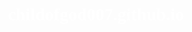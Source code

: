 # childofgod007.github.io
<!DOCTYPE html>
<html lang="en">
<head>
    <meta charset="UTF-8">
    <meta name="viewport" content="width=device-width, initial-scale=1.0">
    <title>Bible Study Pomodoro</title>
    <link href="https://fonts.googleapis.com/css2?family=Lobster&display=swap" rel="stylesheet">
    <style>
        body {
            font-family: 'Lobster', cursive;
            text-align: center;
            padding: 50px;
            background-image: url('https://www.kmeel.com/wp-content/uploads/2023/06/230615-Como-52F-22-scaled.jpg');
            background-size: cover;
            background-position: center;
            color: white;
        }

        h1 {
            font-family: 'Lobster', cursive;
            font-size: 4em;
            margin-bottom: 10px;
            text-shadow: 2px 2px 5px rgba(0, 0, 0, 0.5);
        }

        .pomodoro-description {
            font-size: 1.2em;
            color: #f8f8f8;
            margin-bottom: 20px;
            text-shadow: 1px 1px 4px rgba(0, 0, 0, 0.4);
        }

        .pomodoro-description a {
            color: #ff3385;
            text-decoration: none;
            font-weight: bold;
            margin-left: 10px;
        }

        .pomodoro-description a:hover {
            color: #f1b6c6;
        }

        .timer {
            font-size: 6em;
            margin-bottom: 20px;
        }

        .timer-buttons {
            margin-bottom: 30px;
        }

        .timer-button {
            font-size: 1.2em;
            padding: 15px 30px;
            cursor: pointer;
            background-color: transparent;
            color: white;
            border: 2px solid white;
            border-radius: 12px;
            margin: 0 10px;
            transition: all 0.3s ease;
        }

        .timer-button:hover {
            background-color: rgba(255, 255, 255, 0.3);
            transform: scale(1.05);
        }

        button {
            padding: 15px 30px;
            font-size: 1.2em;
            margin: 0 10px;
            cursor: pointer;
            font-family: 'Lobster', cursive;
            border-radius: 12px;
            border: none;
            background-color: transparent;
            color: white;
            transition: all 0.3s ease;
        }

        button:hover {
            transform: scale(1.05);
            box-shadow: 0px 6px 10px rgba(0, 0, 0, 0.2);
        }

        button:active {
            transform: scale(1);
            box-shadow: 0px 4px 6px rgba(0, 0, 0, 0.1);
        }

        /* Modal Styles */
        .modal {
            display: none;
            position: fixed;
            top: 50%;
            left: 50%;
            transform: translate(-50%, -50%);
            background-color: rgba(255, 255, 255, 0.9);
            border-radius: 10px;
            padding: 20px;
            width: 300px;
            text-align: center;
            box-shadow: 0px 6px 10px rgba(0, 0, 0, 0.2);
        }

        .modal button {
            margin-top: 20px;
        }

        .exit-modal {
            position: absolute;
            top: 10px;
            right: 10px;
            background-color: rgba(244, 67, 54, 0.7);
            color: white;
            font-size: 1em;
            padding: 5px 10px;
            cursor: pointer;
            border-radius: 8px;
            border: none;
        }

        .exit-modal:hover {
            background-color: rgba(244, 67, 54, 0.9);
            transform: scale(1.05);
        }

        .bible-mascot {
            position: absolute;
            top: 20px;
            right: 20px;
            width: 60px;
            height: auto;
        }

        .footer {
            margin-top: 50px;
            font-size: 1em;
            color: black;
            font-style: italic;
        }

        .task-list-button {
            font-size: 2em;
            color: #ff3385;
            cursor: pointer;
            margin-bottom: 30px;
        }

        .task-list {
            position: fixed;
            left: 50%;
            bottom: -400px;
            transform: translateX(-50%);
            width: 400px;
            height: 300px;
            background-color: #f4f4f4;
            border-radius: 10px;
            box-shadow: 0px 6px 10px rgba(0, 0, 0, 0.1);
            padding: 20px;
            text-align: left;
            transition: bottom 0.5s ease;
        }

        .task-list textarea {
            width: 100%;
            height: 70%;
            font-size: 1.2em;
            padding: 15px;
            margin-bottom: 10px;
            resize: none;
            border-radius: 8px;
        }

        .exit-button {
            position: absolute;
            top: 10px;
            right: 10px;
            background-color: transparent;
            color: #ff3385;
            font-size: 2em;
            border: none;
            cursor: pointer;
        }

        .exit-button:hover {
            color: #f1b6c6;
            transform: scale(1.2);
        }

        .bible-verse {
            font-size: 3em;
            color: #f8f8f8;
            text-shadow: 2px 2px 6px rgba(0, 0, 0, 0.5);
            margin-top: 20px;
        }
    </style>
</head>
<body>

    <img src="https://cdn-icons-png.freepik.com/512/6373/6373634.png" class="bible-mascot">

    <h1>Bible Study Pomodoro</h1>

    <div class="pomodoro-description">
        Use the Pomodoro technique to read the word of God. May our Lord Jesus Christ be with you. Amen! ♡
        <div class="pomodoro-description">
            <a href="https://en.wikipedia.org/wiki/Pomodoro_Technique" target="_blank">What is the Pomodoro technique?</a>
        </div>
    </div>

    <div class="timer-buttons">
        <button class="timer-button" onclick="setTime(25)">25 Minute Focus</button>
        <button class="timer-button" onclick="setTime(5)">5 Minute Break</button>
        <button class="timer-button" onclick="setTime(30)">30 Minute Break</button>
    </div>

    <div class="timer" id="timerDisplay">00:00</div>

    <div class="buttons">
        <button id="startButton" onclick="startTimer()">Start</button>
        <button id="stopButton" onclick="stopTimer()">Stop</button>
        <button id="restartButton" onclick="restartTimer()">Restart</button>
    </div>

    <div class="bible-verse" id="bibleVerse">"For I know the plans I have for you, declares the Lord." - Jeremiah 29:11</div>

    <button class="task-list-button" onclick="toggleTaskList()">Task List</button>

    <div class="task-list">
        <textarea id="taskInput" placeholder="Write your tasks here..." onkeydown="if(event.key === 'Enter') addTask()"></textarea>
        <ul id="taskList"></ul>
        <button class="exit-button" onclick="toggleTaskList()">×</button>
    </div>

    <div class="modal" id="sessionEndModal">
        <button onclick="startNextSession(5)">Take a 5 Minute Break</button>
        <button onclick="startNextSession(25)">Study Another 25 Minutes</button>
        <button class="exit-modal" onclick="closeModal()">Exit</button>
    </div>

    <div class="footer">Made by Kourtney Smith</div>

    <script>
        let timeInSeconds = 0;
        let initialTimeInSeconds = 0;
        let timerInterval;
        let pomodoroCount = 0;
        const bibleVerses = [
            '"For I know the plans I have for you, declares the Lord." - Jeremiah 29:11',
            '"The Lord is my shepherd; I shall not want." - Psalm 23:1',
            '"I can do all things through Christ who strengthens me." - Philippians 4:13',
            '"But the fruit of the Spirit is love, joy, peace, forbearance, kindness, goodness, faithfulness." - Galatians 5:22',
            '"The Lord will fight for you; you need only to be still." - Exodus 14:14',
            '"I have fought the good fight, I have finished the race, I have kept the faith." - 2 Timothy 4:7',
            '"Be strong and courageous. Do not be afraid; do not be discouraged, for the Lord your God will be with you wherever you go." - Joshua 1:9',
            '"The peace of God, which transcends all understanding, will guard your hearts and your minds in Christ Jesus." - Philippians 4:7',
            '"You are the light of the world. A town built on a hill cannot be hidden." - Matthew 5:14',
            '"And we know that in all things God works for the good of those who love him, who have been called according to his purpose." - Romans 8:28',
            '"The Lord is close to the brokenhearted and saves those who are crushed in spirit." - Psalm 34:18',
            '"Do not be afraid or discouraged, for the Lord will personally go ahead of you. He will be with you; he will neither fail you nor abandon you." - Deuteronomy 31:8',
            '"Let all that you do be done with love." - 1 Corinthians 16:14',
            '"The Lord is my light and my salvation— whom shall I fear? The Lord is the stronghold of my life— of whom shall I be afraid?" - Psalm 27:1',
            '"No weapon formed against you shall prosper, and every tongue which rises against you in judgment you shall condemn." - Isaiah 54:17',
            '"For nothing will be impossible with God." - Luke 1:37',
            '"The name of the Lord is a fortified tower; the righteous run to it and are safe." - Proverbs 18:10',
            '"And God is able to bless you abundantly, so that in all things at all times, having all that you need, you will abound in every good work." - 2 Corinthians 9:8',
            '"I am the way, the truth, and the life. No one comes to the Father except through me." - John 14:6',
            '"If you confess with your mouth, “Jesus is Lord,” and believe in your heart that God raised him from the dead, you will be saved." - Romans 10:9',
            '"Be anxious for nothing, but in everything by prayer and supplication, with thanksgiving, let your requests be made known to God." - Philippians 4:6',
            '"Jesus Christ is the same yesterday, today, and forever." - Hebrews 13:8',
            '"Cast your burden on the Lord, and He shall sustain you; He shall never permit the righteous to be moved." - Psalm 55:22',
            '"The joy of the Lord is your strength." - Nehemiah 8:10',
            '"And my God will meet all your needs according to the riches of his glory in Christ Jesus." - Philippians 4:19',
            '"If God is for us, who can be against us?" - Romans 8:31',
            '"So do not fear, for I am with you; do not be dismayed, for I am your God. I will strengthen you and help you; I will uphold you with my righteous right hand." - Isaiah 41:10',
            '"The Lord bless you and keep you; the Lord make his face shine on you and be gracious to you." - Numbers 6:24-25'
        ];
        let verseIndex = Math.floor(Math.random() * bibleVerses.length); 

        document.getElementById('bibleVerse').textContent = bibleVerses[verseIndex];

        function setTime(minutes) {
            timeInSeconds = minutes * 60;
            initialTimeInSeconds = timeInSeconds;
            updateTimerDisplay();
        }

        function updateTimerDisplay() {
            const minutes = Math.floor(timeInSeconds / 60);
            const seconds = timeInSeconds % 60;
            document.getElementById('timerDisplay').textContent = `${minutes < 10 ? '0' : ''}${minutes}:${seconds < 10 ? '0' : ''}${seconds}`;

            // Update browser tab title with the remaining time
            document.title = `${minutes}:${seconds < 10 ? '0' : ''}${seconds} - Bible Study Pomodoro`;
        }

        function startTimer() {
            if (!timerInterval) {
                timerInterval = setInterval(function () {
                    if (timeInSeconds <= 0) {
                        clearInterval(timerInterval);
                        timerInterval = null;
                        updateTimerDisplay();
                        playSound();
                        showSessionEndModal();
                    } else {
                        timeInSeconds--;
                        updateTimerDisplay();
                    }
                }, 1000);
            }
        }

        function stopTimer() {
            clearInterval(timerInterval);
            timerInterval = null;
            updateTimerDisplay();
        }

        function restartTimer() {
            stopTimer();
            setTime(25);
            startTimer();
        }

        function showSessionEndModal() {
            document.getElementById("sessionEndModal").style.display = "block";
        }

        function closeModal() {
            document.getElementById("sessionEndModal").style.display = "none";
        }

        function startNextSession(minutes) {
            setTime(minutes);
            startTimer();
            closeModal();
        }

        function toggleTaskList() {
            const taskList = document.querySelector('.task-list');
            taskList.style.bottom = (taskList.style.bottom === '0px') ? '-400px' : '0px';
        }

        function addTask() {
            const taskInput = document.getElementById('taskInput');
            const taskList = document.getElementById('taskList');
            const newTask = document.createElement('li');
            newTask.textContent = taskInput.value;
            taskList.appendChild(newTask);
            taskInput.value = '';
        }
    </script>

</body>
</html>

